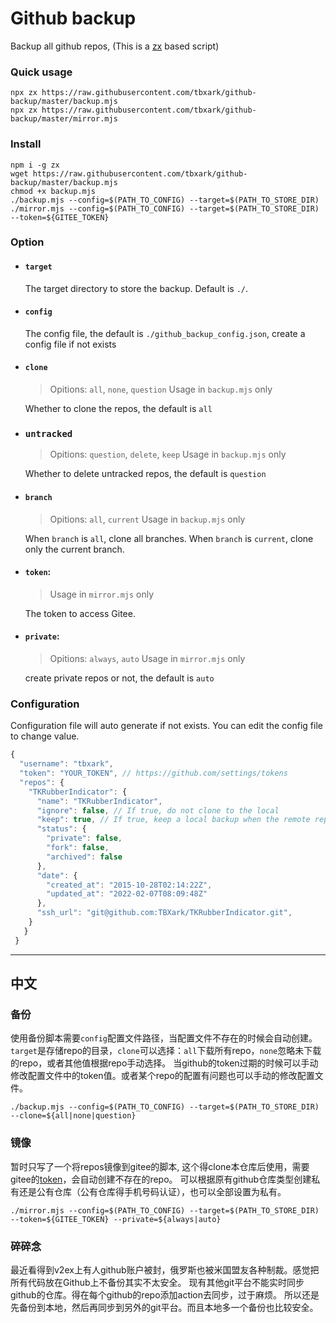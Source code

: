 # Github backup

Backup all github repos, (This is a [zx](https://github.com/google/zx) based script)


### Quick usage

```shell
npx zx https://raw.githubusercontent.com/tbxark/github-backup/master/backup.mjs
npx zx https://raw.githubusercontent.com/tbxark/github-backup/master/mirror.mjs
```


### Install


```shell
npm i -g zx
wget https://raw.githubusercontent.com/tbxark/github-backup/master/backup.mjs
chmod +x backup.mjs
./backup.mjs --config=$(PATH_TO_CONFIG) --target=$(PATH_TO_STORE_DIR) 
./mirror.mjs --config=$(PATH_TO_CONFIG) --target=$(PATH_TO_STORE_DIR) --token=${GITEE_TOKEN}
```


### Option

- #### `target` 
  The target directory to store the backup. Default is `./`.
  
- #### `config`
  The config file, the default is `./github_backup_config.json`, create a config file if not exists
  
- #### `clone`
  > Opitions: `all`, `none`, `question`
    Usage in `backup.mjs` only

  Whether to clone the repos, the default is `all`

- ### `untracked`
  > Opitions: `question`, `delete`, `keep`
    Usage in `backup.mjs` only

  Whether to delete untracked repos, the default is `question`

- #### `branch`
  > Opitions: `all`, `current`
    Usage in `backup.mjs` only

  When `branch` is `all`, clone all branches. When `branch` is `current`, clone only the current branch.
  
- #### `token`: 
  > Usage in `mirror.mjs` only
  
  The token to access Gitee.

- #### `private`:
  > Opitions: `always`, `auto`
    Usage in `mirror.mjs` only

  create private repos or not, the default is `auto`
  
### Configuration

Configuration file will auto generate if not exists. You can edit the config file to change value.

```js
{
  "username": "tbxark",
  "token": "YOUR_TOKEN", // https://github.com/settings/tokens
  "repos": {
    "TKRubberIndicator": {
      "name": "TKRubberIndicator",
      "ignore": false, // If true, do not clone to the local
      "keep": true, // If true, keep a local backup when the remote repo is deleted
      "status": {
        "private": false,
        "fork": false,
        "archived": false
      },
      "date": {
        "created_at": "2015-10-28T02:14:22Z",
        "updated_at": "2022-02-07T08:09:48Z"
      },
      "ssh_url": "git@github.com:TBXark/TKRubberIndicator.git",
    }
   }
 }
```

---



## 中文


### 备份

使用备份脚本需要`config`配置文件路径，当配置文件不存在的时候会自动创建。`target`是存储repo的目录，`clone`可以选择：`all`下载所有repo，`none`忽略未下载的repo，或者其他值根据repo手动选择。
当github的token过期的时候可以手动修改配置文件中的token值。或者某个repo的配置有问题也可以手动的修改配置文件。

```shell
./backup.mjs --config=$(PATH_TO_CONFIG) --target=$(PATH_TO_STORE_DIR) --clone=${all|none|question}
```

### 镜像

暂时只写了一个将repos镜像到gitee的脚本, 这个得clone本仓库后使用，需要gitee的[token](https://gitee.com/profile/personal_access_tokens)，会自动创建不存在的repo。
可以根据原有github仓库类型创建私有还是公有仓库（公有仓库得手机号码认证），也可以全部设置为私有。
```shell
./mirror.mjs --config=$(PATH_TO_CONFIG) --target=$(PATH_TO_STORE_DIR) --token=${GITEE_TOKEN} --private=${always|auto}
```

### 碎碎念

最近看得到v2ex上有人github账户被封，俄罗斯也被米国盟友各种制裁。感觉把所有代码放在Github上不备份其实不太安全。
现有其他git平台不能实时同步github的仓库。得在每个github的repo添加action去同步，过于麻烦。
所以还是先备份到本地，然后再同步到另外的git平台。而且本地多一个备份也比较安全。
